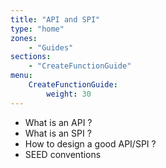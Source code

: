 ```yaml
---
title: "API and SPI"
type: "home"
zones:
    - "Guides"
sections:
    - "CreateFunctionGuide"
menu:
    CreateFunctionGuide:
        weight: 30
---
```


* What is an API ?
* What is an SPI ?
* How to design a good API/SPI ?
* SEED conventions